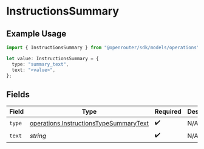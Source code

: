 # InstructionsSummary

## Example Usage

```typescript
import { InstructionsSummary } from "@openrouter/sdk/models/operations";

let value: InstructionsSummary = {
  type: "summary_text",
  text: "<value>",
};
```

## Fields

| Field                                                                                            | Type                                                                                             | Required                                                                                         | Description                                                                                      |
| ------------------------------------------------------------------------------------------------ | ------------------------------------------------------------------------------------------------ | ------------------------------------------------------------------------------------------------ | ------------------------------------------------------------------------------------------------ |
| `type`                                                                                           | [operations.InstructionsTypeSummaryText](../../models/operations/instructionstypesummarytext.md) | :heavy_check_mark:                                                                               | N/A                                                                                              |
| `text`                                                                                           | *string*                                                                                         | :heavy_check_mark:                                                                               | N/A                                                                                              |